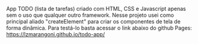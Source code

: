 App TODO (lista de tarefas) criado com HTML, CSS e Javascript apenas sem o uso que qualquer outro framework. 
Nesse projeto usei como principal aliado "createElement" para criar os componentes de tela de forma dinâmica. 
Para testá-lo basta acessar o link abaixo do github Pages:
https://lzmarangoni.github.io/todo-app/